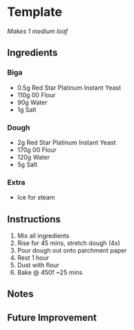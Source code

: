 # Template
_Makes 1 medium loaf_

## Ingredients

### Biga
- 0.5g Red Star Platinum Instant Yeast
- 110g 00 Flour
- 90g Water
- 1g Salt

### Dough
- 2g Red Star Platinum Instant Yeast
- 170g 00 Flour
- 120g Water
- 5g Salt

### Extra
- Ice for steam

## Instructions
1. Mix all ingredients
2. Rise for 45 mins, stretch dough (4x)
3. Pour dough out onto parchment paper
4. Rest 1 hour
5. Dust with flour
6. Bake @ 450f ~25 mins

## Notes

## Future Improvement